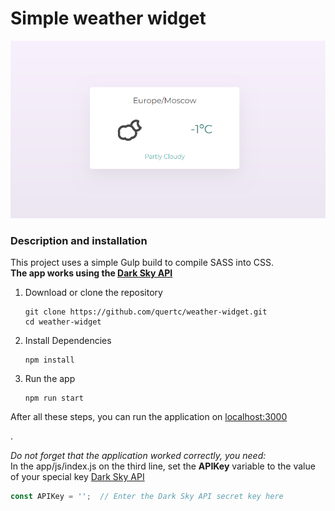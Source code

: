 # Simple weather widget
![Screenshot](https://github.com/quertc/weather-widget/blob/master/img.PNG)

### Description and installation
This project uses a simple Gulp build to compile SASS into CSS.  
**The app works using the [Dark Sky API](https://darksky.net/dev)**

1. Download or clone the repository

	```
	git clone https://github.com/quertc/weather-widget.git
	cd weather-widget
	```
2. Install Dependencies

	```
	npm install
	```
3. Run the app

	```
	npm run start
	```
  
After all these steps, you can run the application on [localhost:3000](http://localhost:3000/)

.

_Do not forget that the application worked correctly, you need:_  
In the app/js/index.js on the third line, set the **APIKey** variable to the value of your special key [Dark Sky API](https://darksky.net/dev)
```JavaScript
const APIKey = '';  // Enter the Dark Sky API secret key here
```
